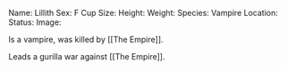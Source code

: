 Name: Lillith
Sex: F
Cup Size:
Height:
Weight:
Species: Vampire
Location: 
Status:
Image:


Is a vampire, was killed by [[The Empire]].

Leads a gurilla war against [[The Empire]].